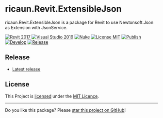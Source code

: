 # ricaun.Revit.ExtensibleJson

ricaun.Revit.ExtensibleJson is a package for Revit to use Newtonsoft.Json as Extension with JsonService.

[![Revit 2017](https://img.shields.io/badge/Revit-2017+-blue.svg)](../..)
[![Visual Studio 2019](https://img.shields.io/badge/Visual%20Studio%202019-16.11.7+-blue)](../..)
[![Nuke](https://img.shields.io/badge/Nuke-Build-blue)](https://nuke.build/)
[![License MIT](https://img.shields.io/badge/License-MIT-blue.svg)](LICENSE)
[![Publish](../../actions/workflows/Publish.yml/badge.svg)](../../actions)
[![Develop](../../actions/workflows/Develop.yml/badge.svg)](../../actions)
[![Release](https://img.shields.io/nuget/v/ricaun.Revit.ExtensibleJson?logo=nuget&label=release&color=blue)](https://www.nuget.org/packages/ricaun.Revit.ExtensibleJson)

## Release

* [Latest release](../../releases/latest)

## License

This Project is [licensed](LICENSE) under the [MIT Licence](https://en.wikipedia.org/wiki/MIT_License).

---

Do you like this package? Please [star this project on GitHub](../../stargazers)!